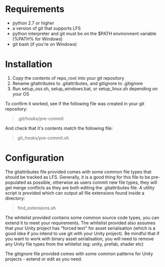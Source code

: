 # Requirements
- python 2.7 or higher
- a version of git that supports LFS
- python interpreter and git must be on the $PATH environment variable (%PATH% for Windows)
- git bash (if you're on Windows)


# Installation
1. Copy the contents of repo_root into your git repository
2. Rename gitattributes to .gitattributes, and gitignore to .gitignore
3. Run setup_osx.sh, setup_windows.bat, or setup_linux.sh depending on your OS

To confirm it worked, see if the following file was created in your git repository:
>.git/hooks/pre-commit

And check that it's contents match the following file:
>git_hooks/pre-commit.sh


# Configuration
The gitattributes file provided comes with some common file types that should be tracked as LFS.  Generally, it is a good thing for this file to be pre-populated as possible, otherwise as users commit new file types, they will get merge conflicts as they are both editing the .gitattributes file.  A utility script is provided which can output all file extensions found inside a directory:

>find_extensions.sh

The whitelist provided contains some common source code types, you can extend it to meet your requirements.  The whitelist provided also  assumes that your Unity project has "forced text" for asset serialisation (which is a good idea if you intend to use git with your Unity project).  Be mindful that if you want to work with binary asset serialisation, you will need to remove any Unity file types from the whitelist (eg: unity, prefab, shader etc)

The gitignore file provided comes with some common patterns for Unity projects - extend or edit as you need.